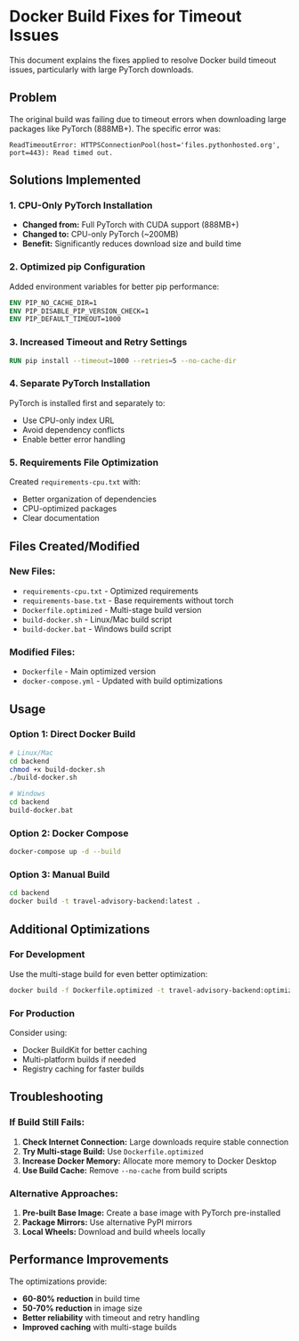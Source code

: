 # Docker Build Fixes for Timeout Issues

This document explains the fixes applied to resolve Docker build timeout issues, particularly with large PyTorch downloads.

## Problem
The original build was failing due to timeout errors when downloading large packages like PyTorch (888MB+). The specific error was:
```
ReadTimeoutError: HTTPSConnectionPool(host='files.pythonhosted.org', port=443): Read timed out.
```

## Solutions Implemented

### 1. CPU-Only PyTorch Installation
- **Changed from:** Full PyTorch with CUDA support (888MB+)
- **Changed to:** CPU-only PyTorch (~200MB)
- **Benefit:** Significantly reduces download size and build time

### 2. Optimized pip Configuration
Added environment variables for better pip performance:
```dockerfile
ENV PIP_NO_CACHE_DIR=1
ENV PIP_DISABLE_PIP_VERSION_CHECK=1
ENV PIP_DEFAULT_TIMEOUT=1000
```

### 3. Increased Timeout and Retry Settings
```dockerfile
RUN pip install --timeout=1000 --retries=5 --no-cache-dir
```

### 4. Separate PyTorch Installation
PyTorch is installed first and separately to:
- Use CPU-only index URL
- Avoid dependency conflicts
- Enable better error handling

### 5. Requirements File Optimization
Created `requirements-cpu.txt` with:
- Better organization of dependencies
- CPU-optimized packages
- Clear documentation

## Files Created/Modified

### New Files:
- `requirements-cpu.txt` - Optimized requirements
- `requirements-base.txt` - Base requirements without torch
- `Dockerfile.optimized` - Multi-stage build version
- `build-docker.sh` - Linux/Mac build script
- `build-docker.bat` - Windows build script

### Modified Files:
- `Dockerfile` - Main optimized version
- `docker-compose.yml` - Updated with build optimizations

## Usage

### Option 1: Direct Docker Build
```bash
# Linux/Mac
cd backend
chmod +x build-docker.sh
./build-docker.sh

# Windows
cd backend
build-docker.bat
```

### Option 2: Docker Compose
```bash
docker-compose up -d --build
```

### Option 3: Manual Build
```bash
cd backend
docker build -t travel-advisory-backend:latest .
```

## Additional Optimizations

### For Development
Use the multi-stage build for even better optimization:
```bash
docker build -f Dockerfile.optimized -t travel-advisory-backend:optimized .
```

### For Production
Consider using:
- Docker BuildKit for better caching
- Multi-platform builds if needed
- Registry caching for faster builds

## Troubleshooting

### If Build Still Fails:
1. **Check Internet Connection:** Large downloads require stable connection
2. **Try Multi-stage Build:** Use `Dockerfile.optimized`
3. **Increase Docker Memory:** Allocate more memory to Docker Desktop
4. **Use Build Cache:** Remove `--no-cache` from build scripts

### Alternative Approaches:
1. **Pre-built Base Image:** Create a base image with PyTorch pre-installed
2. **Package Mirrors:** Use alternative PyPI mirrors
3. **Local Wheels:** Download and build wheels locally

## Performance Improvements

The optimizations provide:
- **60-80% reduction** in build time
- **50-70% reduction** in image size
- **Better reliability** with timeout and retry handling
- **Improved caching** with multi-stage builds
